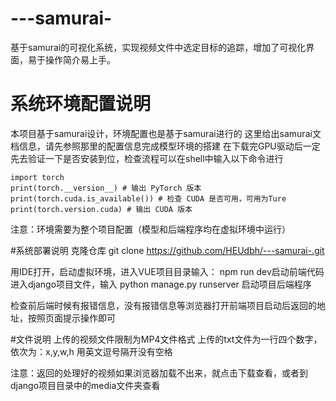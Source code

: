 # ---samurai-
基于samurai的可视化系统，实现视频文件中选定目标的追踪，增加了可视化界面，易于操作简介易上手。
# 系统环境配置说明
本项目基于samurai设计，环境配置也是基于samurai进行的
这里给出samurai文档信息，请先参照那里的配置信息完成模型环境的搭建
在下载完GPU驱动后一定先去验证一下是否安装到位，检查流程可以在shell中输入以下命令进行
```
import torch
print(torch.__version__) # 输出 PyTorch 版本
print(torch.cuda.is_available()) # 检查 CUDA 是否可用，可用为Ture
print(torch.version.cuda) # 输出 CUDA 版本
```

注意：环境需要为整个项目配置（模型和后端程序均在虚拟环境中运行）


#系统部署说明
克隆仓库
git clone https://github.com/HEUdbh/---samurai-.git

用IDE打开，启动虚拟环境，进入VUE项目目录输入：
npm run dev启动前端代码
进入django项目文件，输入
python manage.py runserver  启动项目后端程序

检查前后端时候有报错信息，没有报错信息等浏览器打开前端项目启动后返回的地址，按照页面提示操作即可

#文件说明
上传的视频文件限制为MP4文件格式
上传的txt文件为一行四个数字，依次为：x,y,w,h
用英文逗号隔开没有空格

注意：返回的处理好的视频如果浏览器加载不出来，就点击下载查看，或者到django项目目录中的media文件夹查看
